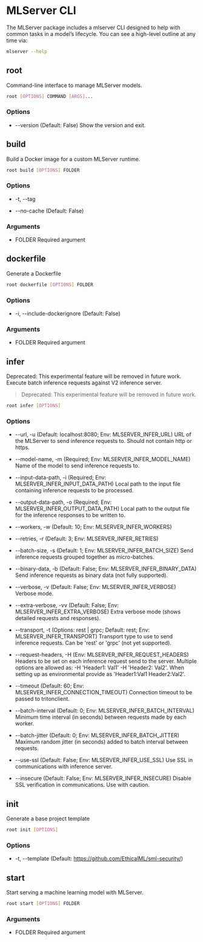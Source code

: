 # MLServer CLI

The MLServer package includes a mlserver CLI designed to help with common tasks in a model’s lifecycle. You can see a high-level outline at any time via:

```bash
mlserver --help
```

## root

Command-line interface to manage MLServer models.

```bash
root [OPTIONS] COMMAND [ARGS]...
```

### Options

- --version (Default: False)
  Show the version and exit.

## build

Build a Docker image for a custom MLServer runtime.

```bash
root build [OPTIONS] FOLDER
```

### Options

- -t, --tag <text>

- --no-cache (Default: False)

### Arguments

- FOLDER
  Required argument

## dockerfile

Generate a Dockerfile

```bash
root dockerfile [OPTIONS] FOLDER
```

### Options

- -i, --include-dockerignore (Default: False)

### Arguments

- FOLDER
  Required argument

## infer

Deprecated: This experimental feature will be removed in future work.
    Execute batch inference requests against V2 inference server.

> Deprecated: This experimental feature will be removed in future work.

```bash
root infer [OPTIONS]
```

### Options

- --url, -u <text> (Default: localhost:8080; Env: MLSERVER_INFER_URL)
  URL of the MLServer to send inference requests to. Should not contain http or https.

- --model-name, -m <text> (Required; Env: MLSERVER_INFER_MODEL_NAME)
  Name of the model to send inference requests to.

- --input-data-path, -i <path> (Required; Env: MLSERVER_INFER_INPUT_DATA_PATH)
  Local path to the input file containing inference requests to be processed.

- --output-data-path, -o <path> (Required; Env: MLSERVER_INFER_OUTPUT_DATA_PATH)
  Local path to the output file for the inference responses to be  written to.

- --workers, -w <integer> (Default: 10; Env: MLSERVER_INFER_WORKERS)

- --retries, -r <integer> (Default: 3; Env: MLSERVER_INFER_RETRIES)

- --batch-size, -s <integer> (Default: 1; Env: MLSERVER_INFER_BATCH_SIZE)
  Send inference requests grouped together as micro-batches.

- --binary-data, -b (Default: False; Env: MLSERVER_INFER_BINARY_DATA)
  Send inference requests as binary data (not fully supported).

- --verbose, -v (Default: False; Env: MLSERVER_INFER_VERBOSE)
  Verbose mode.

- --extra-verbose, -vv (Default: False; Env: MLSERVER_INFER_EXTRA_VERBOSE)
  Extra verbose mode (shows detailed requests and responses).

- --transport, -t <choice> (Options: rest | grpc; Default: rest; Env: MLSERVER_INFER_TRANSPORT)
  Transport type to use to send inference requests. Can be 'rest' or 'grpc' (not yet supported).

- --request-headers, -H <text> (Env: MLSERVER_INFER_REQUEST_HEADERS)
  Headers to be set on each inference request send to the server. Multiple options are allowed as: -H 'Header1: Val1' -H 'Header2: Val2'. When setting up as environmental provide as 'Header1:Val1 Header2:Val2'.

- --timeout <integer> (Default: 60; Env: MLSERVER_INFER_CONNECTION_TIMEOUT)
  Connection timeout to be passed to tritonclient.

- --batch-interval <float> (Default: 0; Env: MLSERVER_INFER_BATCH_INTERVAL)
  Minimum time interval (in seconds) between requests made by each worker.

- --batch-jitter <float> (Default: 0; Env: MLSERVER_INFER_BATCH_JITTER)
  Maximum random jitter (in seconds) added to batch interval between requests.

- --use-ssl (Default: False; Env: MLSERVER_INFER_USE_SSL)
  Use SSL in communications with inference server.

- --insecure (Default: False; Env: MLSERVER_INFER_INSECURE)
  Disable SSL verification in communications. Use with caution.

## init

Generate a base project template

```bash
root init [OPTIONS]
```

### Options

- -t, --template <text> (Default: https://github.com/EthicalML/sml-security/)

## start

Start serving a machine learning model with MLServer.

```bash
root start [OPTIONS] FOLDER
```

### Arguments

- FOLDER
  Required argument
